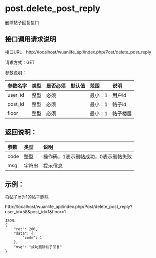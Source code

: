 # post.delete_post_reply

删除帖子回复接口

## 接口调用请求说明

接口URL：http://localhost/wuanlife_api/index.php/Post/delete_post_reply

请求方式：GET

参数说明：

|参数名字    |类型   |是否必须    |默认值    |范围        |说明|
|:--|:--|:--|:--|:--|:--|
|user_id    |整型   |必须    |           |最小：1     |用户id|
|post_id    |整型   |必须         |      |最小：1     |帖子id|
|floor    |整型   |必须         |      |最小：1     |帖子楼层|

## 返回说明：

|参数        |类型   |说明|
|:--|:--|:--|
|code            |整型   |操作码，1表示删帖成功，0表示删帖失败|
|msg             |字符串  |提示信息|

## 示例：

将帖子id为1的帖子删除

http://localhost/wuanlife_api/index.php/Post/delete_post_reply?user_id=58&post_id=1&floor=1

    JSON:
    {
        "ret": 200,
        "data": {
            "code": 1
        },
        "msg": "成功删除帖子回复"
    }
